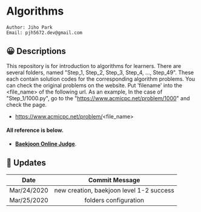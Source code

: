 # Algorithms

````
Author: Jiho Park
Email: pjh5672.dev@gmail.com
````

## :grinning: Descriptions

This repository is for introduction to algorithms for learners. There are several folders, named "Step_1, Step_2, Step_3, Step_4, ..., Step_49". These each contain solution codes for the corresponding algorithm problems. You can check the original problems on the website. Put 'filename' into the <file_name> of the following url. As an example, In the case of "Step_1/1000.py", go to the "https://www.acmicpc.net/problem/1000" and check the page.    

- https://www.acmicpc.net/problem/<file_name>  


#### All reference is below.  
- **[Baekjoon Online Judge](https://www.acmicpc.net)**.     


## :memo: Updates

| Date | Commit Message |
|:----:|:----:|
| Mar/24/2020 | new creation, baekjoon level 1-2 success |
| Mar/25/2020 | folders configuration |
